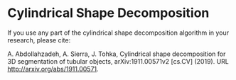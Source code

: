 # Cylindrical Shape Decomposition

If you use any part of the cylindrical shape decomposition algorithm in your research, please cite:

A. Abdollahzadeh, A. Sierra, J. Tohka, Cylindrical shape decomposition for 3D segmentation of tubular objects, arXiv:1911.00571v2 [cs.CV] (2019). URL http://arxiv.org/abs/1911.00571.
